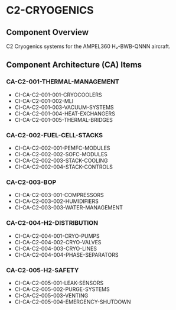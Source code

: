 # C2-CRYOGENICS

## Component Overview
C2 Cryogenics systems for the AMPEL360 H₂-BWB-QNNN aircraft.

## Component Architecture (CA) Items

### CA-C2-001-THERMAL-MANAGEMENT
- CI-CA-C2-001-001-CRYOCOOLERS
- CI-CA-C2-001-002-MLI
- CI-CA-C2-001-003-VACUUM-SYSTEMS
- CI-CA-C2-001-004-HEAT-EXCHANGERS
- CI-CA-C2-001-005-THERMAL-BRIDGES

### CA-C2-002-FUEL-CELL-STACKS
- CI-CA-C2-002-001-PEMFC-MODULES
- CI-CA-C2-002-002-SOFC-MODULES
- CI-CA-C2-002-003-STACK-COOLING
- CI-CA-C2-002-004-STACK-CONTROLS

### CA-C2-003-BOP
- CI-CA-C2-003-001-COMPRESSORS
- CI-CA-C2-003-002-HUMIDIFIERS
- CI-CA-C2-003-003-WATER-MANAGEMENT

### CA-C2-004-H2-DISTRIBUTION
- CI-CA-C2-004-001-CRYO-PUMPS
- CI-CA-C2-004-002-CRYO-VALVES
- CI-CA-C2-004-003-CRYO-LINES
- CI-CA-C2-004-004-PHASE-SEPARATORS

### CA-C2-005-H2-SAFETY
- CI-CA-C2-005-001-LEAK-SENSORS
- CI-CA-C2-005-002-PURGE-SYSTEMS
- CI-CA-C2-005-003-VENTING
- CI-CA-C2-005-004-EMERGENCY-SHUTDOWN
